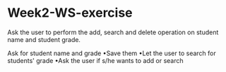 # Week2-WS-exercise

Ask the user to perform the add, search and delete operation on student name and student grade.

Ask for student name and grade
•Save them
•Let the user to search for students' grade
•Ask the user if s/he wants to add or search
